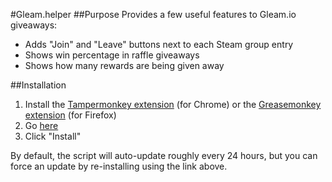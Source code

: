 #Gleam.helper
##Purpose
Provides a few useful features to Gleam.io giveaways:
  * Adds "Join" and "Leave" buttons next to each Steam group entry
  * Shows win percentage in raffle giveaways
  * Shows how many rewards are being given away

##Installation
1. Install the [Tampermonkey extension](https://chrome.google.com/webstore/detail/tampermonkey/dhdgffkkebhmkfjojejmpbldmpobfkfo?hl=en) (for Chrome) or the [Greasemonkey extension](https://addons.mozilla.org/en-US/firefox/addon/greasemonkey/) (for Firefox)
2. Go [here](https://raw.githubusercontent.com/Citrinate/gleamHelper/master/gleamHelper.user.js)
3. Click "Install"

By default, the script will auto-update roughly every 24 hours, but you can force an update by re-installing using the link above.
